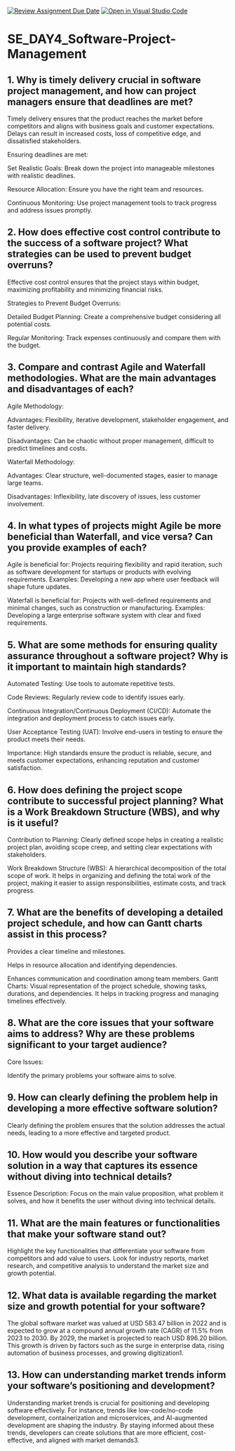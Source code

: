 [![Review Assignment Due Date](https://classroom.github.com/assets/deadline-readme-button-22041afd0340ce965d47ae6ef1cefeee28c7c493a6346c4f15d667ab976d596c.svg)](https://classroom.github.com/a/9pw6JKcu)
[![Open in Visual Studio Code](https://classroom.github.com/assets/open-in-vscode-2e0aaae1b6195c2367325f4f02e2d04e9abb55f0b24a779b69b11b9e10269abc.svg)](https://classroom.github.com/online_ide?assignment_repo_id=17235782&assignment_repo_type=AssignmentRepo)
# SE_DAY4_Software-Project-Management
## 1. Why is timely delivery crucial in software project management, and how can project managers ensure that deadlines are met?

Timely delivery ensures that the product reaches the market before competitors and aligns with business goals and customer expectations. Delays can result in increased costs, loss of competitive edge, and dissatisfied stakeholders.

Ensuring deadlines are met:

Set Realistic Goals: Break down the project into manageable milestones with realistic deadlines.

Resource Allocation: Ensure you have the right team and resources.

Continuous Monitoring: Use project management tools to track progress and address issues promptly.
## 2. How does effective cost control contribute to the success of a software project? What strategies can be used to prevent budget overruns?

Effective cost control ensures that the project stays within budget, maximizing profitability and minimizing financial risks.

Strategies to Prevent Budget Overruns:

Detailed Budget Planning: Create a comprehensive budget considering all potential costs.

Regular Monitoring: Track expenses continuously and compare them with the budget.
## 3. Compare and contrast Agile and Waterfall methodologies. What are the main advantages and disadvantages of each?

Agile Methodology:

Advantages: Flexibility, iterative development, stakeholder engagement, and faster delivery.

Disadvantages: Can be chaotic without proper management, difficult to predict timelines and costs.

Waterfall Methodology:

Advantages: Clear structure, well-documented stages, easier to manage large teams.

Disadvantages: Inflexibility, late discovery of issues, less customer involvement.
## 4. In what types of projects might Agile be more beneficial than Waterfall, and vice versa? Can you provide examples of each?

Agile is beneficial for: Projects requiring flexibility and rapid iteration, such as software development for startups or products with evolving requirements. Examples: Developing a new app where user feedback will shape future updates.

Waterfall is beneficial for: Projects with well-defined requirements and minimal changes, such as construction or manufacturing. Examples: Developing a large enterprise software system with clear and fixed requirements.
## 5. What are some methods for ensuring quality assurance throughout a software project? Why is it important to maintain high standards?

Automated Testing: Use tools to automate repetitive tests.

Code Reviews: Regularly review code to identify issues early.

Continuous Integration/Continuous Deployment (CI/CD): Automate the integration and deployment process to catch issues early.

User Acceptance Testing (UAT): Involve end-users in testing to ensure the product meets their needs.

Importance: High standards ensure the product is reliable, secure, and meets customer expectations, enhancing reputation and customer satisfaction.
## 6. How does defining the project scope contribute to successful project planning? What is a Work Breakdown Structure (WBS), and why is it useful?

Contribution to Planning: Clearly defined scope helps in creating a realistic project plan, avoiding scope creep, and setting clear expectations with stakeholders.

Work Breakdown Structure (WBS): A hierarchical decomposition of the total scope of work. It helps in organizing and defining the total work of the project, making it easier to assign responsibilities, estimate costs, and track progress.
## 7. What are the benefits of developing a detailed project schedule, and how can Gantt charts assist in this process?

Provides a clear timeline and milestones.

Helps in resource allocation and identifying dependencies.

Enhances communication and coordination among team members.
Gantt Charts: Visual representation of the project schedule, showing tasks, durations, and dependencies. It helps in tracking progress and managing timelines effectively.
## 8. What are the core issues that your software aims to address? Why are these problems significant to your target audience?

Core Issues:

Identify the primary problems your software aims to solve.


## 9. How can clearly defining the problem help in developing a more effective software solution?

Clearly defining the problem ensures that the solution addresses the actual needs, leading to a more effective and targeted product.
## 10. How would you describe your software solution in a way that captures its essence without diving into technical details?

Essence Description: Focus on the main value proposition, what problem it solves, and how it benefits the user without diving into technical details.
## 11. What are the main features or functionalities that make your software stand out?

Highlight the key functionalities that differentiate your software from competitors and add value to users.
Look for industry reports, market research, and competitive analysis to understand the market size and growth potential.
## 12. What data is available regarding the market size and growth potential for your software?

The global software market was valued at USD 583.47 billion in 2022 and is expected to grow at a compound annual growth rate (CAGR) of 11.5% from 2023 to 2030. By 2029, the market is projected to reach USD 896.20 billion. This growth is driven by factors such as the surge in enterprise data, rising automation of business processes, and growing digitization1.
## 13. How can understanding market trends inform your software’s positioning and development?

Understanding market trends is crucial for positioning and developing software effectively. For instance, trends like low-code/no-code development, containerization and microservices, and AI-augmented development are shaping the industry. By staying informed about these trends, developers can create solutions that are more efficient, cost-effective, and aligned with market demands3.
